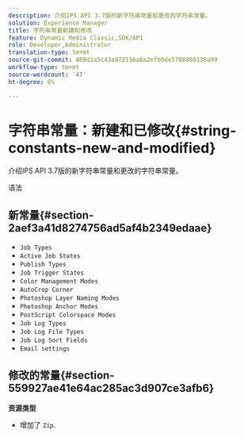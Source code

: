 ```yaml
---
description: 介绍IPS API 3.7版的新字符串常量和更改的字符串常量。
solution: Experience Manager
title: 字符串常量新建和修改
feature: Dynamic Media Classic,SDK/API
role: Developer,Administrator
translation-type: tm+mt
source-git-commit: 469d1a5c43a972116a8a2efb0de5708800130a99
workflow-type: tm+mt
source-wordcount: '47'
ht-degree: 8%

---
```



# 字符串常量：新建和已修改{#string-constants-new-and-modified}

介绍IPS API 3.7版的新字符串常量和更改的字符串常量。

语法

## 新常量{#section-2aef3a41d8274756ad5af4b2349edaae}

* `Job Types`
* `Active Job States`
* `Publish Types`
* `Job Trigger States`
* `Color Management Modes`
* `AutoCrop Corner`
* `Photoshop Layer Naming Modes`
* `Photoshop Anchor Modes`
* `PostScript Colorspace Modes`
* `Job Log Types`
* `Job Log File Types`
* `Job Log Sort Fields`
* `Email settings`

## 修改的常量{#section-559927ae41e64ac285ac3d907ce3afb6}

**资源类型**

* 增加了 `Zip`.


